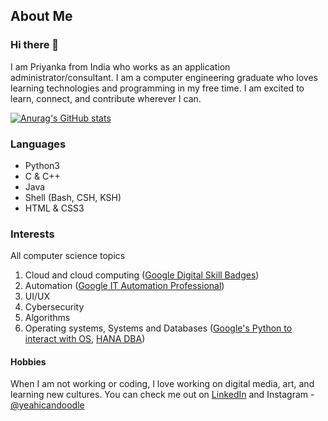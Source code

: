 ## About Me

### Hi there 👋

I am Priyanka from India who works as an application administrator/consultant. I am a computer engineering graduate who loves learning technologies and programming in my free time. I am excited to learn, connect, and contribute wherever I can. 

[![Anurag's GitHub stats](https://github-readme-stats.vercel.app/api?username=pinkkoalas)](https://github.com/anuraghazra/github-readme-stats)

### Languages
- Python3
- C & C++
- Java
- Shell (Bash, CSH, KSH)
- HTML & CSS3

### Interests
All computer science topics
1. Cloud and cloud computing ([Google Digital Skill Badges](https://google.qwiklabs.com/public_profiles/87e6d986-feea-4574-8c0b-537c7b77b8bf))
1. Automation ([Google IT Automation Professional](https://www.credly.com/badges/e3ed6031-d8cf-402a-a3a6-0470c0079fc9?source=linked_in_profile))
1. UI/UX
1. Cybersecurity
1. Algorithms
1. Operating systems, Systems and Databases ([Google's Python to interact with OS](https://www.coursera.org/account/accomplishments/certificate/39XGUR96336C), [HANA DBA](https://www.credly.com/badges/9a550a27-6334-4787-ae5a-05f37e79c143?source=linked_in_profile))

#### Hobbies
When I am not working or coding, I love working on digital media, art, and learning new cultures. You can check me out on [LinkedIn](linkedin.com/priyankarajupatil) and Instagram - [@yeahicandoodle](instagram.com/yeahicandoodle.com)

<!--
**pinkkoalas/pinkkoalas** is a ✨ _special_ ✨ repository because its `README.md` (this file) appears on your GitHub profile.

Here are some ideas to get you started:

- 🔭 I’m currently working on ...
- 🌱 I’m currently learning ...
- 👯 I’m looking to collaborate on ...
- 🤔 I’m looking for help with ...
- 💬 Ask me about ...
- 📫 How to reach me: ...
- 😄 Pronouns: ...
- ⚡ Fun fact: ...
-->
